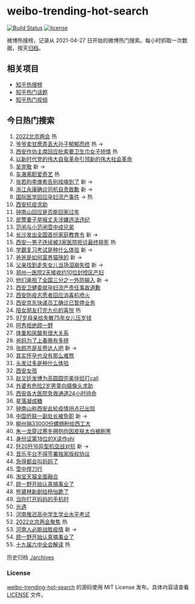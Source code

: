 # weibo-trending-hot-search

[![Build Status](https://github.com/justjavac/weibo-trending-hot-search/workflows/ci/badge.svg?branch=master)](https://github.com/justjavac/weibo-trending-hot-search/actions)
[![license](https://img.shields.io/github/license/justjavac/weibo-trending-hot-search)](https://github.com/justjavac/weibo-trending-hot-search/blob/master/LICENSE)

微博热搜榜，记录从 2021-04-27 日开始的微博热门搜索。每小时抓取一次数据，按天[归档](./archives)。

## 相关项目

- [知乎热搜榜](https://github.com/justjavac/zhihu-trending-top-search)
- [知乎热门话题](https://github.com/justjavac/zhihu-trending-hot-questions)
- [知乎热门视频](https://github.com/justjavac/zhihu-trending-hot-video)

## 今日热门搜索

<!-- BEGIN -->
<!-- 最后更新时间 Fri Jan 07 2022 02:18:08 GMT+0800 (China Standard Time) -->

1. [2022北京两会](https://s.weibo.com//weibo?q=%232022%E5%8C%97%E4%BA%AC%E4%B8%A4%E4%BC%9A%23&Refer=new_time)
   热
1. [爷爷卖甘蔗弄丢大孙子郁郁而终](https://s.weibo.com//weibo?q=%23%E7%88%B7%E7%88%B7%E5%8D%96%E7%94%98%E8%94%97%E5%BC%84%E4%B8%A2%E5%A4%A7%E5%AD%99%E5%AD%90%E9%83%81%E9%83%81%E8%80%8C%E7%BB%88%23&Refer=top)
   热 ->
1. [西安作协主席回应批索要卫生巾女子矫情](https://s.weibo.com//weibo?q=%23%E8%A5%BF%E5%AE%89%E4%BD%9C%E5%8D%8F%E4%B8%BB%E5%B8%AD%E5%9B%9E%E5%BA%94%E6%89%B9%E7%B4%A2%E8%A6%81%E5%8D%AB%E7%94%9F%E5%B7%BE%E5%A5%B3%E5%AD%90%E7%9F%AB%E6%83%85%23&Refer=top)
   热
1. [以新时代党的伟大自我革命引领新的伟大社会革命](https://s.weibo.com//weibo?q=%23%E4%BB%A5%E6%96%B0%E6%97%B6%E4%BB%A3%E5%85%9A%E7%9A%84%E4%BC%9F%E5%A4%A7%E8%87%AA%E6%88%91%E9%9D%A9%E5%91%BD%E5%BC%95%E9%A2%86%E6%96%B0%E7%9A%84%E4%BC%9F%E5%A4%A7%E7%A4%BE%E4%BC%9A%E9%9D%A9%E5%91%BD%23&Refer=top)
1. [吴克敬](https://s.weibo.com//weibo?q=%E5%90%B4%E5%85%8B%E6%95%AC&Refer=top) 新
   ->
1. [车澈离职爱奇艺](https://s.weibo.com//weibo?q=%23%E8%BD%A6%E6%BE%88%E7%A6%BB%E8%81%8C%E7%88%B1%E5%A5%87%E8%89%BA%23&Refer=top)
   热
1. [张若昀李庚希告别戏嗑到了](https://s.weibo.com//weibo?q=%23%E5%BC%A0%E8%8B%A5%E6%98%80%E6%9D%8E%E5%BA%9A%E5%B8%8C%E5%91%8A%E5%88%AB%E6%88%8F%E5%97%91%E5%88%B0%E4%BA%86%23&Refer=top)
   新 ->
1. [浙江永康确诊司机自责致歉](https://s.weibo.com//weibo?q=%23%E6%B5%99%E6%B1%9F%E6%B0%B8%E5%BA%B7%E7%A1%AE%E8%AF%8A%E5%8F%B8%E6%9C%BA%E8%87%AA%E8%B4%A3%E8%87%B4%E6%AD%89%23&Refer=top)
   新 ->
1. [国际医学回应孕妇流产事件](https://s.weibo.com//weibo?q=%23%E5%9B%BD%E9%99%85%E5%8C%BB%E5%AD%A6%E5%9B%9E%E5%BA%94%E5%AD%95%E5%A6%87%E6%B5%81%E4%BA%A7%E4%BA%8B%E4%BB%B6%23&Refer=top)
   -> 热
1. [西安抗疫求助](https://s.weibo.com//weibo?q=%23%E8%A5%BF%E5%AE%89%E6%8A%97%E7%96%AB%E6%B1%82%E5%8A%A9%23&Refer=top)
1. [钟南山回应是否能回家过年](https://s.weibo.com//weibo?q=%23%E9%92%9F%E5%8D%97%E5%B1%B1%E5%9B%9E%E5%BA%94%E6%98%AF%E5%90%A6%E8%83%BD%E5%9B%9E%E5%AE%B6%E8%BF%87%E5%B9%B4%23&Refer=top)
1. [民警妻子举报丈夫涉嫌违法违纪](https://s.weibo.com//weibo?q=%23%E6%B0%91%E8%AD%A6%E5%A6%BB%E5%AD%90%E4%B8%BE%E6%8A%A5%E4%B8%88%E5%A4%AB%E6%B6%89%E5%AB%8C%E8%BF%9D%E6%B3%95%E8%BF%9D%E7%BA%AA%23&Refer=top)
1. [范闲与小范闲雪中成兄弟](https://s.weibo.com//weibo?q=%23%E8%8C%83%E9%97%B2%E4%B8%8E%E5%B0%8F%E8%8C%83%E9%97%B2%E9%9B%AA%E4%B8%AD%E6%88%90%E5%85%84%E5%BC%9F%23&Refer=top)
1. [长沙发出全国首份家庭教育令](https://s.weibo.com//weibo?q=%E9%95%BF%E6%B2%99%E5%8F%91%E5%87%BA%E5%85%A8%E5%9B%BD%E9%A6%96%E4%BB%BD%E5%AE%B6%E5%BA%AD%E6%95%99%E8%82%B2%E4%BB%A4&Refer=top)
   新 ->
1. [西安一男子连续被3家医院拒诊最终猝死](https://s.weibo.com//weibo?q=%23%E8%A5%BF%E5%AE%89%E4%B8%80%E7%94%B7%E5%AD%90%E8%BF%9E%E7%BB%AD%E8%A2%AB3%E5%AE%B6%E5%8C%BB%E9%99%A2%E6%8B%92%E8%AF%8A%E6%9C%80%E7%BB%88%E7%8C%9D%E6%AD%BB%23&Refer=top)
   热
1. [学霸复习考试是种什么体验](https://s.weibo.com//weibo?q=%23%E5%AD%A6%E9%9C%B8%E5%A4%8D%E4%B9%A0%E8%80%83%E8%AF%95%E6%98%AF%E7%A7%8D%E4%BB%80%E4%B9%88%E4%BD%93%E9%AA%8C%23&Refer=top)
   新 ->
1. [爸爸是如何富养猫咪的](https://s.weibo.com//weibo?q=%23%E7%88%B8%E7%88%B8%E6%98%AF%E5%A6%82%E4%BD%95%E5%AF%8C%E5%85%BB%E7%8C%AB%E5%92%AA%E7%9A%84%23&Refer=top)
   新 ->
1. [父亲找到走失女儿当场泪崩失控](https://s.weibo.com//weibo?q=%23%E7%88%B6%E4%BA%B2%E6%89%BE%E5%88%B0%E8%B5%B0%E5%A4%B1%E5%A5%B3%E5%84%BF%E5%BD%93%E5%9C%BA%E6%B3%AA%E5%B4%A9%E5%A4%B1%E6%8E%A7%23&Refer=top)
   新 ->
1. [郑州一医院2天接收约10位封控区产妇](https://s.weibo.com//weibo?q=%23%E9%83%91%E5%B7%9E%E4%B8%80%E5%8C%BB%E9%99%A22%E5%A4%A9%E6%8E%A5%E6%94%B6%E7%BA%A610%E4%BD%8D%E5%B0%81%E6%8E%A7%E5%8C%BA%E4%BA%A7%E5%A6%87%23&Refer=top)
1. [他们承担了全国三分之一外防输入](https://s.weibo.com//weibo?q=%23%E4%BB%96%E4%BB%AC%E6%89%BF%E6%8B%85%E4%BA%86%E5%85%A8%E5%9B%BD%E4%B8%89%E5%88%86%E4%B9%8B%E4%B8%80%E5%A4%96%E9%98%B2%E8%BE%93%E5%85%A5%23&Refer=top)
   新 ->
1. [西安卫健委就孕妇流产责任事故道歉](https://s.weibo.com//weibo?q=%23%E8%A5%BF%E5%AE%89%E5%8D%AB%E5%81%A5%E5%A7%94%E5%B0%B1%E5%AD%95%E5%A6%87%E6%B5%81%E4%BA%A7%E8%B4%A3%E4%BB%BB%E4%BA%8B%E6%95%85%E9%81%93%E6%AD%89%23&Refer=top)
1. [西安防疫志愿者回应消毒机喷火](https://s.weibo.com//weibo?q=%23%E8%A5%BF%E5%AE%89%E9%98%B2%E7%96%AB%E5%BF%97%E6%84%BF%E8%80%85%E5%9B%9E%E5%BA%94%E6%B6%88%E6%AF%92%E6%9C%BA%E5%96%B7%E7%81%AB%23&Refer=top)
1. [西安京东快递员工确诊已暂停业务](https://s.weibo.com//weibo?q=%23%E8%A5%BF%E5%AE%89%E4%BA%AC%E4%B8%9C%E5%BF%AB%E9%80%92%E5%91%98%E5%B7%A5%E7%A1%AE%E8%AF%8A%E5%B7%B2%E6%9A%82%E5%81%9C%E4%B8%9A%E5%8A%A1%23&Refer=top)
1. [陪女朋友打完九价的喜悦](https://s.weibo.com//weibo?q=%23%E9%99%AA%E5%A5%B3%E6%9C%8B%E5%8F%8B%E6%89%93%E5%AE%8C%E4%B9%9D%E4%BB%B7%E7%9A%84%E5%96%9C%E6%82%A6%23&Refer=top)
   热
1. [97岁母亲给失散75年女儿压岁钱](https://s.weibo.com//weibo?q=%2397%E5%B2%81%E6%AF%8D%E4%BA%B2%E7%BB%99%E5%A4%B1%E6%95%A375%E5%B9%B4%E5%A5%B3%E5%84%BF%E5%8E%8B%E5%B2%81%E9%92%B1%23&Refer=top)
1. [阿秀拒绝顾一野](https://s.weibo.com//weibo?q=%23%E9%98%BF%E7%A7%80%E6%8B%92%E7%BB%9D%E9%A1%BE%E4%B8%80%E9%87%8E%23&Refer=top)
1. [体重和尿酸有很大关系](https://s.weibo.com//weibo?q=%23%E4%BD%93%E9%87%8D%E5%92%8C%E5%B0%BF%E9%85%B8%E6%9C%89%E5%BE%88%E5%A4%A7%E5%85%B3%E7%B3%BB%23&Refer=top)
1. [爸妈为了上春晚有多拼](https://s.weibo.com//weibo?q=%23%E7%88%B8%E5%A6%88%E4%B8%BA%E4%BA%86%E4%B8%8A%E6%98%A5%E6%99%9A%E6%9C%89%E5%A4%9A%E6%8B%BC%23&Refer=top)
1. [张颜齐是反卷达人吧](https://s.weibo.com//weibo?q=%23%E5%BC%A0%E9%A2%9C%E9%BD%90%E6%98%AF%E5%8F%8D%E5%8D%B7%E8%BE%BE%E4%BA%BA%E5%90%A7%23&Refer=top)
   新 ->
1. [其实怀孕也没有那么难熬](https://s.weibo.com//weibo?q=%23%E5%85%B6%E5%AE%9E%E6%80%80%E5%AD%95%E4%B9%9F%E6%B2%A1%E6%9C%89%E9%82%A3%E4%B9%88%E9%9A%BE%E7%86%AC%23&Refer=top)
1. [头发过多是种什么体验](https://s.weibo.com//weibo?q=%23%E5%A4%B4%E5%8F%91%E8%BF%87%E5%A4%9A%E6%98%AF%E7%A7%8D%E4%BB%80%E4%B9%88%E4%BD%93%E9%AA%8C%23&Refer=top)
1. [西安女孩](https://s.weibo.com//weibo?q=%E8%A5%BF%E5%AE%89%E5%A5%B3%E5%AD%A9&Refer=top)
1. [赵又廷发博为高圆圆完美伴侣打call](https://s.weibo.com//weibo?q=%23%E8%B5%B5%E5%8F%88%E5%BB%B7%E5%8F%91%E5%8D%9A%E4%B8%BA%E9%AB%98%E5%9C%86%E5%9C%86%E5%AE%8C%E7%BE%8E%E4%BC%B4%E4%BE%A3%E6%89%93call%23&Refer=top)
1. [外婆有危险2岁男童向摄像头求助](https://s.weibo.com//weibo?q=%23%E5%A4%96%E5%A9%86%E6%9C%89%E5%8D%B1%E9%99%A92%E5%B2%81%E7%94%B7%E7%AB%A5%E5%90%91%E6%91%84%E5%83%8F%E5%A4%B4%E6%B1%82%E5%8A%A9%23&Refer=top)
1. [西安各大医院急救通道24小时待命](https://s.weibo.com//weibo?q=%23%E8%A5%BF%E5%AE%89%E5%90%84%E5%A4%A7%E5%8C%BB%E9%99%A2%E6%80%A5%E6%95%91%E9%80%9A%E9%81%9324%E5%B0%8F%E6%97%B6%E5%BE%85%E5%91%BD%23&Refer=top)
1. [星落凝成糖](https://s.weibo.com//weibo?q=%E6%98%9F%E8%90%BD%E5%87%9D%E6%88%90%E7%B3%96&Refer=top)
1. [钟南山称西安此轮疫情拐点已出现](https://s.weibo.com//weibo?q=%23%E9%92%9F%E5%8D%97%E5%B1%B1%E7%A7%B0%E8%A5%BF%E5%AE%89%E6%AD%A4%E8%BD%AE%E7%96%AB%E6%83%85%E6%8B%90%E7%82%B9%E5%B7%B2%E5%87%BA%E7%8E%B0%23&Refer=top)
1. [中国侨联一副处长被免职](https://s.weibo.com//weibo?q=%23%E4%B8%AD%E5%9B%BD%E4%BE%A8%E8%81%94%E4%B8%80%E5%89%AF%E5%A4%84%E9%95%BF%E8%A2%AB%E5%85%8D%E8%81%8C%23&Refer=top)
   新 ->
1. [柳州捐33000份螺蛳粉给西工大](https://s.weibo.com//weibo?q=%23%E6%9F%B3%E5%B7%9E%E6%8D%9033000%E4%BB%BD%E8%9E%BA%E8%9B%B3%E7%B2%89%E7%BB%99%E8%A5%BF%E5%B7%A5%E5%A4%A7%23&Refer=top)
1. [朱一龙穿过寒冬拥抱你因皮肤太白被刷黑](https://s.weibo.com//weibo?q=%23%E6%9C%B1%E4%B8%80%E9%BE%99%E7%A9%BF%E8%BF%87%E5%AF%92%E5%86%AC%E6%8B%A5%E6%8A%B1%E4%BD%A0%E5%9B%A0%E7%9A%AE%E8%82%A4%E5%A4%AA%E7%99%BD%E8%A2%AB%E5%88%B7%E9%BB%91%23&Refer=top)
1. [身份证第18位的Ⅹ读作shí](https://s.weibo.com//weibo?q=%23%E8%BA%AB%E4%BB%BD%E8%AF%81%E7%AC%AC18%E4%BD%8D%E7%9A%84%E2%85%A9%E8%AF%BB%E4%BD%9Csh%C3%AD%23&Refer=top)
1. [歼20歼16异型机空战对抗](https://s.weibo.com//weibo?q=%23%E6%AD%BC20%E6%AD%BC16%E5%BC%82%E5%9E%8B%E6%9C%BA%E7%A9%BA%E6%88%98%E5%AF%B9%E6%8A%97%23&Refer=top)
   新 ->
1. [音乐平台不得签署独家版权协议](https://s.weibo.com//weibo?q=%23%E9%9F%B3%E4%B9%90%E5%B9%B3%E5%8F%B0%E4%B8%8D%E5%BE%97%E7%AD%BE%E7%BD%B2%E7%8B%AC%E5%AE%B6%E7%89%88%E6%9D%83%E5%8D%8F%E8%AE%AE%23&Refer=top)
1. [急得都会叫妈妈了](https://s.weibo.com//weibo?q=%23%E6%80%A5%E5%BE%97%E9%83%BD%E4%BC%9A%E5%8F%AB%E5%A6%88%E5%A6%88%E4%BA%86%23&Refer=top)
1. [雪中悍刀行](https://s.weibo.com//weibo?q=%E9%9B%AA%E4%B8%AD%E6%82%8D%E5%88%80%E8%A1%8C&Refer=top)
1. [淘宝天猫全面融合](https://s.weibo.com//weibo?q=%23%E6%B7%98%E5%AE%9D%E5%A4%A9%E7%8C%AB%E5%85%A8%E9%9D%A2%E8%9E%8D%E5%90%88%23&Refer=top)
1. [顾一野开始认真搞事业了](https://s.weibo.com//weibo?q=%E9%A1%BE%E4%B8%80%E9%87%8E%E5%BC%80%E5%A7%8B%E8%AE%A4%E7%9C%9F%E6%90%9E%E4%BA%8B%E4%B8%9A%E4%BA%86&Refer=top)
1. [熊黛林新剧给杨怡跪了](https://s.weibo.com//weibo?q=%23%E7%86%8A%E9%BB%9B%E6%9E%97%E6%96%B0%E5%89%A7%E7%BB%99%E6%9D%A8%E6%80%A1%E8%B7%AA%E4%BA%86%23&Refer=top)
1. [当你打开妈妈的手机时](https://s.weibo.com//weibo?q=%23%E5%BD%93%E4%BD%A0%E6%89%93%E5%BC%80%E5%A6%88%E5%A6%88%E7%9A%84%E6%89%8B%E6%9C%BA%E6%97%B6%23&Refer=top)
1. [光遇](https://s.weibo.com//weibo?q=%E5%85%89%E9%81%87&Refer=top)
1. [河南推迟高中学生学业水平考试](https://s.weibo.com//weibo?q=%23%E6%B2%B3%E5%8D%97%E6%8E%A8%E8%BF%9F%E9%AB%98%E4%B8%AD%E5%AD%A6%E7%94%9F%E5%AD%A6%E4%B8%9A%E6%B0%B4%E5%B9%B3%E8%80%83%E8%AF%95%23&Refer=top)
1. [2022北京两会聚焦](https://s.weibo.com//weibo?q=%232022%E5%8C%97%E4%BA%AC%E4%B8%A4%E4%BC%9A%E8%81%9A%E7%84%A6%23&Refer=new_time)
   热
1. [河南人必能战胜疫情](https://s.weibo.com//weibo?q=%23%E6%B2%B3%E5%8D%97%E4%BA%BA%E5%BF%85%E8%83%BD%E6%88%98%E8%83%9C%E7%96%AB%E6%83%85%23&Refer=top)
   新 ->
1. [顾一野开始认真搞事业了](https://s.weibo.com//weibo?q=%23%E9%A1%BE%E4%B8%80%E9%87%8E%E5%BC%80%E5%A7%8B%E8%AE%A4%E7%9C%9F%E6%90%9E%E4%BA%8B%E4%B8%9A%E4%BA%86%23&Refer=top)
1. [十九届六中全会解读](https://s.weibo.com//weibo?q=%23%E5%8D%81%E4%B9%9D%E5%B1%8A%E5%85%AD%E4%B8%AD%E5%85%A8%E4%BC%9A%E8%A7%A3%E8%AF%BB%23&Refer=new_time)
   热

<!-- END -->

历史归档 [./archives](./archives)

### License

[weibo-trending-hot-search](https://github.com/justjavac/weibo-trending-hot-search)
的源码使用 MIT License 发布。具体内容请查看 [LICENSE](./LICENSE) 文件。
